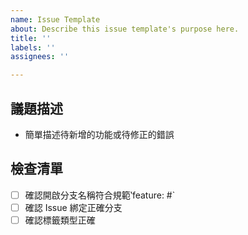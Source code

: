 ```yaml
---
name: Issue Template
about: Describe this issue template's purpose here.
title: ''
labels: ''
assignees: ''

---
```


## 議題描述
* 簡單描述待新增的功能或待修正的錯誤

## 檢查清單
* [ ] 確認開啟分支名稱符合規範‵feature: #<issue number>`
* [ ] 確認 Issue 綁定正確分支
* [ ] 確認標籤類型正確
